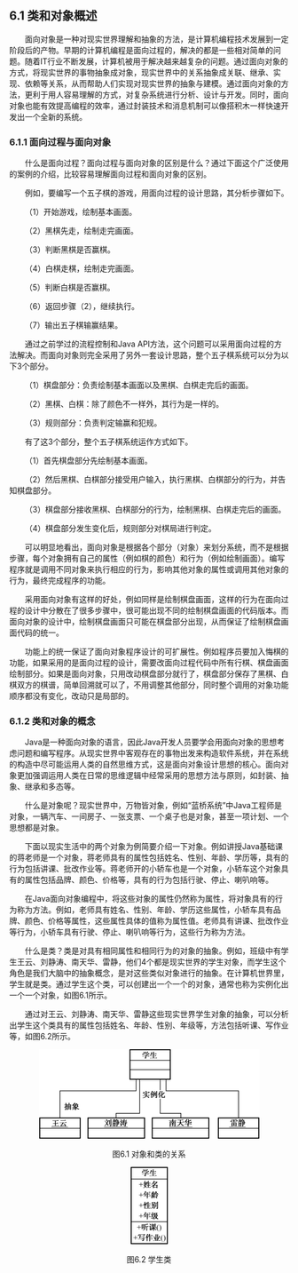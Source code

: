 ## 6.1  类和对象概述

 

&emsp;&emsp;面向对象是一种对现实世界理解和抽象的方法，是计算机编程技术发展到一定阶段后的产物。早期的计算机编程是面向过程的，解决的都是一些相对简单的问题。随着IT行业不断发展，计算机被用于解决越来越复杂的问题。通过面向对象的方式，将现实世界的事物抽象成对象，现实世界中的关系抽象成关联、继承、实现、依赖等关系，从而帮助人们实现对现实世界的抽象与建模。通过面向对象的方法，更利于用人容易理解的方式，对复杂系统进行分析、设计与开发。同时，面向对象也能有效提高编程的效率，通过封装技术和消息机制可以像搭积木一样快速开发出一个全新的系统。

### 6.1.1  面向过程与面向对象  



&emsp;&emsp;什么是面向过程？面向过程与面向对象的区别是什么？通过下面这个广泛使用的案例的介绍，比较容易理解面向过程和面向对象的区别。

&emsp;&emsp;例如，要编写一个五子棋的游戏，用面向过程的设计思路，其分析步骤如下。

&emsp;&emsp;（1）开始游戏，绘制基本画面。

&emsp;&emsp;（2）黑棋先走，绘制走完画面。

&emsp;&emsp;（3）判断黑棋是否赢棋。

&emsp;&emsp;（4）白棋走棋，绘制走完画面。

&emsp;&emsp;（5）判断白棋是否赢棋。

&emsp;&emsp;（6）返回步骤（2），继续执行。

&emsp;&emsp;（7）输出五子棋输赢结果。

&emsp;&emsp;通过之前学过的流程控制和Java API方法，这个问题可以采用面向过程的方法解决。而面向对象则完全采用了另外一套设计思路，整个五子棋系统可以分为以下3个部分。

&emsp;&emsp;（1）棋盘部分：负责绘制基本画面以及黑棋、白棋走完后的画面。

&emsp;&emsp;（2）黑棋、白棋：除了颜色不一样外，其行为是一样的。

&emsp;&emsp;（3）规则部分：负责判定输赢和犯规。

&emsp;&emsp;有了这3个部分，整个五子棋系统运作方式如下。

&emsp;&emsp;（1）首先棋盘部分先绘制基本画面。

&emsp;&emsp;（2）然后黑棋、白棋部分接受用户输入，执行黑棋、白棋部分的行为，并告知棋盘部分。

&emsp;&emsp;（3）棋盘部分接收黑棋、白棋部分的行为，绘制黑棋、白棋走完后的画面。

&emsp;&emsp;（4）棋盘部分发生变化后，规则部分对棋局进行判定。

&emsp;&emsp;可以明显地看出，面向对象是根据各个部分（对象）来划分系统，而不是根据步骤，每个对象拥有自己的属性（例如棋的颜色）和行为（例如绘制画面）。编写程序就是调用不同对象来执行相应的行为，影响其他对象的属性或调用其他对象的行为，最终完成程序的功能。

&emsp;&emsp;采用面向对象有这样的好处，例如同样是绘制棋盘画面，这样的行为在面向过程的设计中分散在了很多步骤中，很可能出现不同的绘制棋盘画面的代码版本。而面向对象的设计中，绘制棋盘画面只可能在棋盘部分出现，从而保证了绘制棋盘画面代码的统一。 

&emsp;&emsp;功能上的统一保证了面向对象程序设计的可扩展性。例如程序员要加入悔棋的功能，如果采用的是面向过程的设计，需要改面向过程代码中所有行棋、棋盘画面绘制部分。如果是面向对象，只用改动棋盘部分就行了，棋盘部分保存了黑棋、白棋双方的棋谱，简单回溯就可以了，不用调整其他部分，同时整个调用的对象功能顺序都没有变化，改动只是局部的。 

### 6.1.2  类和对象的概念  

&emsp;&emsp;Java是一种面向对象的语言，因此Java开发人员要学会用面向对象的思想考虑问题和编写程序。从现实世界中客观存在的事物出发来构造软件系统，并在系统的构造中尽可能运用人类的自然思维方式，这是面向对象设计思想的核心。面向对象更加强调运用人类在日常的思维逻辑中经常采用的思想方法与原则，如封装、抽象、继承和多态等。

&emsp;&emsp;什么是对象呢？现实世界中，万物皆对象，例如“蓝桥系统”中Java工程师是对象，一辆汽车、一间房子、一张支票、一个桌子也是对象，甚至一项计划、一个思想都是对象。

&emsp;&emsp;下面以现实生活中的两个对象为例简要介绍一下对象。例如讲授Java基础课的蒋老师是一个对象，蒋老师具有的属性包括姓名、性别、年龄、学历等，具有的行为包括讲课、批改作业等。蒋老师开的小轿车也是一个对象，小轿车这个对象具有的属性包括品牌、颜色、价格等，具有的行为包括行驶、停止、喇叭响等。

&emsp;&emsp;在Java面向对象编程中，将这些对象的属性仍然称为属性，将对象具有的行为称为方法。例如，老师具有姓名、性别、年龄、学历这些属性，小轿车具有品牌、颜色、价格等属性，这些属性具体的值称为属性值。老师具有讲课、批改作业等行为，小轿车具有行驶、停止、喇叭响等行为，这些行为称为方法。

&emsp;&emsp;什么是类？类是对具有相同属性和相同行为的对象的抽象。例如，班级中有学生王云、刘静涛、南天华、雷静，他们4个都是现实世界的学生对象，而学生这个角色是我们大脑中的抽象概念，是对这些类似对象进行的抽象。在计算机世界里，学生就是类。通过学生这个类，可以创建出一个一个的对象，通常也称为实例化出一个一个对象，如图6.1所示。

&emsp;&emsp;通过对王云、刘静涛、南天华、雷静这些现实世界学生对象的抽象，可以分析出学生这个类具有的属性包括姓名、年龄、性别、年级等，方法包括听课、写作业等，如图6.2所示。

<p align="center"><img  src="../../img/d6z/tu6.1.png"/></p>
<p align="center">图6.1  对象和类的关系   </p>  
<p align="center"><img  src="../../img/d6z/tu6.2.png"/></p>
<p align="center">  图6.2 学生类</p>  
